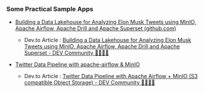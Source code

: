 ### Some Practical Sample Apps

- [Building a Data Lakehouse for Analyzing Elon Musk Tweets using MinIO, Apache Airflow, Apache Drill and Apache Superset (github.com)](https://github.com/mikekenneth/twitter_data-lakehouse_minio_drill_superset)
  - Dev.to Article : [Building a Data Lakehouse for Analyzing Elon Musk Tweets using MinIO, Apache Airflow, Apache Drill and Apache Superset - DEV Community 👩‍💻👨‍💻](https://dev.to/mikekenneth77/building-a-data-lakehouse-for-analyzing-elon-musk-tweets-using-minio-apache-airflow-apache-drill-and-apache-superset-2i3d)

- [Twitter Data Pipeline with apache-airflow & MinIO](https://github.com/mikekenneth/airflow_minio_twitter_data_pipeline)
  - Dev.to Article : [Twitter Data Pipeline with Apache Airflow + MinIO (S3 compatible Object Storage) - DEV Community 👩‍💻👨‍💻](https://dev.to/mikekenneth77/twitter-data-pipeline-with-apache-airflow-minio-s3-compatible-object-storage-2g4h)
